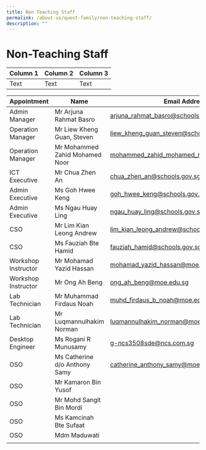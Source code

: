 ```yaml
---
title: Non Teaching Staff
permalink: /about-us/quest-family/non-teaching-staff/
description: ""
---
```

Non-Teaching Staff
==================


| Column 1 | Column 2 | Column 3 |
| -------- | -------- | -------- |
| Text     | Text     | Text     |


| Appointment |Name | Email Address |
| -------- | -------- | -------- |
| Admin Manager| Mr Arjuna Rahmat Basro| <a href = "mailto: arjuna_rahmat_basro@schools.gov.sg"> arjuna_rahmat_basro@schools.gov.sg</a>      |
| Operation Manager| Mr Liew Kheng Guan, Steven| <a href = "mailto: liew_kheng_guan_steven@schools.gov.sg"> liew_kheng_guan_steven@schools.gov.sg</a>      |
| Operation Manager| Mr Mohammed Zahid Mohamed Noor| <a href = "mailto: mohammed_zahid_mohamed_noor@schools.gov.sg"> mohammed_zahid_mohamed_noor@schools.gov.sg</a>      |
| ICT Executive|  Mr Chua Zhen An| <a href = "mailto: chua_zhen_an@schools.gov.sg"> chua_zhen_an@schools.gov.sg</a>      |
| Admin Executive|  Ms Goh Hwee Keng| <a href = "mailto: goh_hwee_keng@schools.gov.sg"> goh_hwee_keng@schools.gov.sg</a>      |
| Admin Executive|  Ms Ngau Huay Ling| <a href = "mailto: ngau_huay_ling@schools.gov.sg"> ngau_huay_ling@schools.gov.sg</a>      |
| CSO |  Mr Lim Kian Leong Andrew| <a href = "mailto: lim_kian_leong_andrew@schools.gov.sg"> lim_kian_leong_andrew@schools.gov.sg</a>      |
| CSO |  Ms Fauziah Bte Hamid | <a href = "mailto: fauziah_hamid@schools.gov.sg"> fauziah_hamid@schools.gov.sg</a>      |
| Workshop Instructor |  Mr Mohamad Yazid Hassan| <a href = "mailto: mohamad_yazid_hassan@moe.edu.sg"> mohamad_yazid_hassan@moe.edu.sg</a>      |
| Workshop Instructor |  Mr Ong Ah Beng | <a href = "mailto: ong_ah_beng@moe.edu.sg"> ong_ah_beng@moe.edu.sg</a>      |
| Lab Technician|  Mr Muhammad Firdaus Noah| <a href = "mailto: muhd_firdaus_b_noah@moe.edu.sg"> muhd_firdaus_b_noah@moe.edu.sg</a>      |
| Lab Technician|  Mr Luqmannulhakim Norman| <a href = "mailto: luqmannulhakim_norman@moe.edu.sg"> luqmannulhakim_norman@moe.edu.sg</a>      |
| Desktop Engineer|  Ms Rogani R Munusamy| <a href = "mailto: g-ncs3508sde@ncs.com.sg"> g-ncs3508sde@ncs.com.sg</a>      |
| OSO|  Ms Catherine d/o Anthony Samy| <a href = "mailto: catherine_anthony_samy@moe.edu.sg"> catherine_anthony_samy@moe.edu.sg</a>      |
| OSO|  Mr Kamaron Bin Yusof| |
| OSO|  Mr Mohd Sangit Bin Mordi| |
| OSO|  Ms Kamcinah Bte Sufaat | |
| OSO|  Mdm Maduwati | |
| | | |